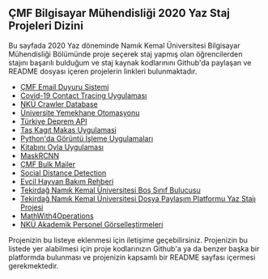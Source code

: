 ## ÇMF Bilgisayar Mühendisliği 2020 Yaz Staj Projeleri Dizini

Bu sayfada 2020 Yaz döneminde Namık Kemal Üniversitesi Bilgisayar Mühendisliği Bölümünde proje seçerek staj yapmış olan öğrencilerden stajını başarılı bulduğum ve staj kaynak kodlarınını Github'da paylaşan ve README dosyası içeren projelerin linkleri bulunmaktadır.

- [ÇMF Email Duyuru Sistemi](https://github.com/buraksenol/nku-duyuru-web-crawler-service)
- [Covid-19 Contact Tracing Uygulaması](https://github.com/ertgrulll/CovidTakip)
- [NKÜ Crawler Database](https://github.com/olucvolkan/nkucrawler)
- [Üniversite Yemekhane Otomasyonu](https://github.com/hakan2259/university_refectory)
- [Türkiye Deprem API](https://github.com/berkekurnaz/Turkiye-Deprem-Api)
- [Taş Kagıt Makas Uygulamasi](https://github.com/yagmurkahya/Rock-Paper-ScissorsUnityGame)
- [Python'da Görüntü İşleme Uygulamaları](https://github.com/ugurilgin/Python-Goruntu-Isleme)
- [Kitabını Oyla Uygulaması](https://github.com/byzkd/book-app)
- [MaskRCNN](https://github.com/helinozgur/MaskRCNN)
- [ÇMF Bulk Mailer](https://github.com/dracorlll/cmf-bulk-mailer)
- [Social Distance Detection](https://github.com/muhammedakyuzlu/social-distance-detection)
- [Evcil Hayvan Bakım Rehberi](https://github.com/Cortifax/EvcilHBR)
- [Tekirdağ Namık Kemal Üniversitesi Boş Sınıf Bulucusu](https://github.com/turkoglu98/TNKUBSB)
- [Tekirdağ Namık Kemal Üniversitesi Dosya Paylaşım Platformu Yaz Stajı Projesi](https://github.com/turkoglu98/TNKUDPP)
- [MathWith4Operations](https://github.com/bariskardas/mathWith4Operation)
- [NKÜ Akademik Personel Görselleştirmeleri](https://github.com/BirolAYDIN/dockerhub_python)

Projenizin bu listeye eklenmesi için iletişime geçebilirsiniz. Projenizin bu listede yer alabilmesi için proje kodlarınızın Github'a ya da benzer başka bir platformda bulunması ve projenizin kapsamlı bir README sayfası içermesi gerekmektedir. 
